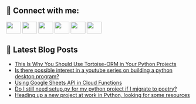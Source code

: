## 🔎 Connect with me:
[<img height="32" width="40" src="https://cdn.jsdelivr.net/npm/simple-icons@v5/icons/telegram.svg" />](https://t.me/bullbesh)
[<img height="32" width="40" src="https://cdn.jsdelivr.net/npm/simple-icons@v5/icons/vk.svg" />](https://vk.com/bullbesh)
[<img height="32" width="40" src="https://cdn.jsdelivr.net/npm/simple-icons@v5/icons/twitter.svg" />](https://twitter.com/bullbesh1)
[<img height="32" width="40" src="https://cdn.jsdelivr.net/npm/simple-icons@v5/icons/instagram.svg" />](https://www.instagram.com/bullbesh)
[<img height="32" width="40" src="https://cdn.jsdelivr.net/npm/simple-icons@v5/icons/reddit.svg" />](https://www.reddit.com/user/bullbesh)
[<img height="32" width="40" src="https://cdn.jsdelivr.net/npm/simple-icons@v5/icons/youtube.svg" />](https://www.youtube.com/channel/UCtfjRs6uzgq5mfm8S06WTcg)

## 📕 Latest Blog Posts
<!-- BLOG-POST-LIST:START -->
- [This Is Why You Should Use Tortoise-ORM in Your Python Projects](https://www.reddit.com/r/Python/comments/vekz68/this_is_why_you_should_use_tortoiseorm_in_your/)
- [Is there possible interest in a youtube series on building a python desktop program?](https://www.reddit.com/r/Python/comments/veklmy/is_there_possible_interest_in_a_youtube_series_on/)
- [Using Google Sheets API in Cloud Functions](https://www.reddit.com/r/Python/comments/vek0fe/using_google_sheets_api_in_cloud_functions/)
- [Do I still need setup.py for my python project if I migrate to poetry?](https://www.reddit.com/r/Python/comments/vehzo8/do_i_still_need_setuppy_for_my_python_project_if/)
- [Heading up a new project at work in Python, looking for some resources](https://www.reddit.com/r/Python/comments/veek45/heading_up_a_new_project_at_work_in_python/)
<!-- BLOG-POST-LIST:END -->
